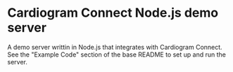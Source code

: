 # Cardiogram Connect Node.js demo server

A demo server writtin in Node.js that integrates with Cardiogram Connect. See the "Example Code"
section of the base README to set up and run the server.
